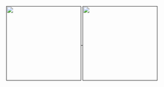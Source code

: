 <a href="">
  <img height=200 align="center" src="https://github-readme-stats.vercel.app/api?username=petukhoudzmitry&theme=gruvbox&show=discussions_started,discussions_answered&show_icons=true"/>
</a>
<a href="">
  <img height=200 align="center" src="https://github-readme-stats.vercel.app/api/top-langs/?username=petukhoudzmitry&layout=compact&theme=gruvbox&hide=html,jupyter%20notebook"/>
</a>
